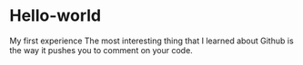 # Hello-world
My first experience
The most interesting thing that I learned about Github is the way it pushes you to comment on your code.
